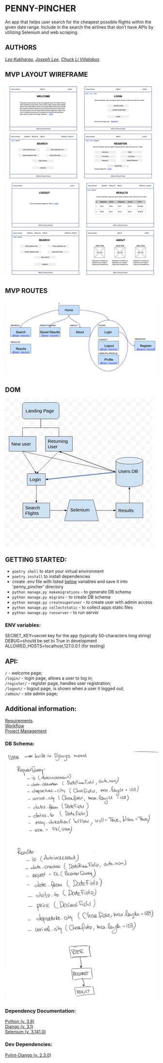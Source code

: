 # PENNY-PINCHER

An app that helps user search for the cheapest possible flights within the given date range. Include in the search the airlines that don’t have APIs by utilizing Selenium and web scraping.

## AUTHORS

[_Leo Kukharau_](https://github.com/LeoKuhorev), [_Joseph Lee_](https://github.com/josephlee3454), [_Chuck Li Villalobos_](https://github.com/ticochuck)

## MVP LAYOUT WIREFRAME

![Wireframe](./assets/wireframe_1.png)
![Wireframe](./assets/wireframe_2.png)

## MVP ROUTES

![Routing_Diagram](./assets/routing_diagram.png)

## DOM

![DOM](./assets/DOM.png)

## GETTING STARTED:

- `poetry shell` to start your virtual environment
- `poetry install` to install dependencies
- create .env file with listed <a href="#env">below</a> variables and save it into 'penny_pincher' directory
- `python manage.py makemigrations` - to generate DB schema
- `python manage.py migrate` - to create DB schema
- `python manage.py createsuperuser` - to create user with admin access
- `python manage.py collectstatic` - to collect apps static files
- `python manage.py runserver` - to run server

### <a name="env"></a> ENV variables:

SECRET_KEY=secret key for the app (typically 50-characters long string)  
DEBUG=should be set to True in development  
ALLOWED_HOSTS=localhost,127.0.0.1 (for testing)

## API:

`/` - welcome page;  
`/login/` - login page, allows a user to log in;  
`/register/` - register page, handles user registration;  
`/logout/` - logout page, is shown when a user it logged out;  
`/admin/` - site admin page;

## Additional information:

[Requirements](./docs/requirements.md)  
[Workflow](./docs/workflow.md)  
[Project Management](https://github.com/401n1-midterm/penny-pincher/projects/1)

### DB Schema:

[![ERD Diagram](./assets/sample_ERD.png)](./ERD.png)

### Dependency Documentation:

[Python (v. 3.8)](https://docs.python.org/3.8/)  
[Django (v. 3.1)](https://docs.djangoproject.com/en/3.1/)  
[Selenium (v. 3.141.0)](https://pypi.org/project/selenium/)

### Dev Dependencies:

[Pylint-Django (v. 2.3.0)](https://pypi.org/project/pylint-django/)
